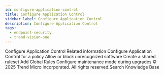 ```yaml
---
id: configure-application-control
title: Configure Application Control
sidebar_label: Configure Application Control
description: Configure Application Control
tags:
  - endpoint-security
  - trend-vision-one
---
```


 Configure Application Control Related information Configure Application Control for a policy Allow or block unrecognized software Create a shared ruleset Add Global Rules Configure maintenance mode during upgrades © 2025 Trend Micro Incorporated. All rights reserved.Search Knowledge Base